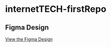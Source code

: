 # internetTECH-firstRepo
## Figma Design
[View the Figma Design]([YOUR_FIGMA_LINK_HERE](https://www.figma.com/design/fJKJbzhizkRyN3xVDUHCQY/Esraa-Alaa-El-Din's-team-library?node-id=2334-465&t=2RJhxpBZQFp50oSH-1))
